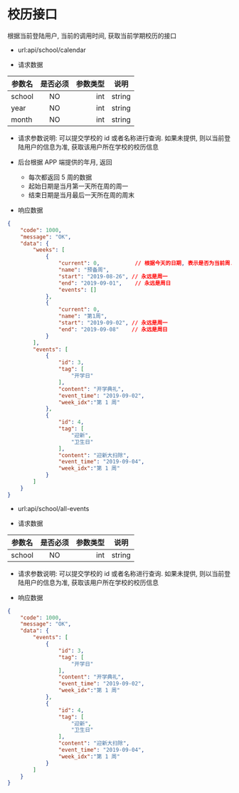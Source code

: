 # 校历接口

根据当前登陆用户, 当前的调用时间, 获取当前学期校历的接口

- url:api/school/calendar

-  请求数据

| 参数名       | 是否必须     | 参数类型  | 说明 |
| -------- |:----------:| -----:   | ----- |
| school  | NO      | int|string      | 可选参数, 学校的 ID 或名称 |
| year  | NO      | int|string      | 可选参数, 哪一年. 不提供则使用当前年 |
| month  | NO      | int|string      | 可选参数, 哪一月, 不提供则使用当前月 |

- 请求参数说明: 可以提交学校的 id 或者名称进行查询. 如果未提供, 则以当前登陆用户的信息为准, 获取该用户所在学校的校历信息
- 后台根据 APP 端提供的年月, 返回
  - 每次都返回 5 周的数据
  - 起始日期是当月第一天所在周的周一
  - 结束日期是当月最后一天所在周的周末

- 响应数据

``` json
{
    "code": 1000,
    "message": "OK",
    "data": {
        "weeks": [
            {
                "current": 0,           // 根据今天的日期, 表示是否为当前周. 1 表示是当前周, 0 表示不是
                "name": "预备周",
                "start": "2019-08-26", // 永远是周一
                "end": "2019-09-01",    // 永远是周日
                "events": []
            },
            {
                "current": 0,
                "name": "第1周",
                "start": "2019-09-02", // 永远是周一
                "end": "2019-09-08"    // 永远是周日
            }
        ],
        "events": [
            {
                "id": 3,
                "tag": [
                    "开学日"
                ],
                "content": "开学典礼",
                "event_time": "2019-09-02",
                "week_idx":"第 1 周"
            },
            {
                "id": 4,
                "tag": [
                    "迎新",
                    "卫生日"
                ],
                "content": "迎新大扫除",
                "event_time": "2019-09-04",
                "week_idx":"第 1 周"
            }
        ]
    }
}
```

- url:api/school/all-events

-  请求数据

| 参数名       | 是否必须     | 参数类型  | 说明 |
| -------- |:----------:| -----:   | ----- |
| school  | NO      | int|string      | 可选参数, 学校的 ID 或名称 |

- 请求参数说明: 可以提交学校的 id 或者名称进行查询. 如果未提供, 则以当前登陆用户的信息为准, 获取该用户所在学校的校历信息

- 响应数据

``` json
{
    "code": 1000,
    "message": "OK",
    "data": {
        "events": [
            {
                "id": 3,
                "tag": [
                    "开学日"
                ],
                "content": "开学典礼",
                "event_time": "2019-09-02",
                "week_idx":"第 1 周"
            },
            {
                "id": 4,
                "tag": [
                    "迎新",
                    "卫生日"
                ],
                "content": "迎新大扫除",
                "event_time": "2019-09-04",
                "week_idx":"第 1 周"
            }
        ]
    }
}
```